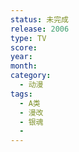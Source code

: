 ```yaml
---
status: 未完成
release: 2006
type: TV
score:
year:
month:
category:
  - 动漫
tags:
  - A类
  - 漫改
  - 银魂
  - 
---
```

